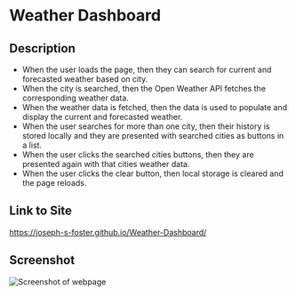 # Weather Dashboard

## Description

- When the user loads the page, then they can search for current and forecasted weather based on city.
- When the city is searched, then the Open Weather API fetches the corresponding weather data.
- When the weather data is fetched, then the data is used to populate and display the current and forecasted weather.
- When the user searches for more than one city, then their history is stored locally and they are presented with searched cities as buttons in a list.
- When the user clicks the searched cities buttons, then they are presented again with that cities weather data.
- When the user clicks the clear button, then local storage is cleared and the page reloads.

## Link to Site
https://joseph-s-foster.github.io/Weather-Dashboard/

## Screenshot
![Screenshot of webpage](./assets/Screenshot.png.png)